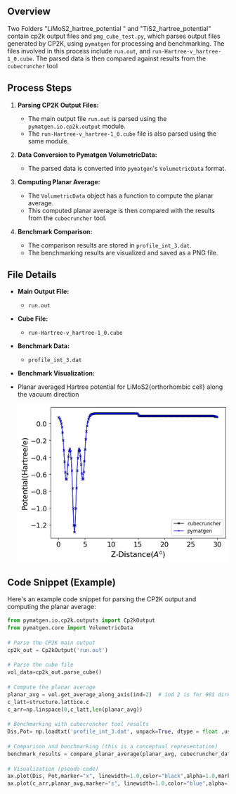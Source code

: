 ## Overview
Two Folders "LiMoS2_hartree_potential " and "TiS2_hartree_potential" contain cp2k output files and `pmg_cube_test.py`, which parses output files generated by CP2K, using `pymatgen` for processing and benchmarking. The files involved in this process include `run.out`, and  `run-Hartree-v_hartree-1_0.cube`. The parsed data is then compared against results from the `cubecruncher` tool 

## Process Steps

1. **Parsing CP2K Output Files:**

   - The main output file `run.out` is parsed using the `pymatgen.io.cp2k.output` module.
   - The `run-Hartree-v_hartree-1_0.cube` file is also parsed using the same module.

2. **Data Conversion to Pymatgen VolumetricData:**

   - The parsed data is converted into `pymatgen`'s `VolumetricData` format.

3. **Computing Planar Average:**

   - The `VolumetricData` object has a function to compute the planar average.
   - This computed planar average is then compared with the results from the `cubecruncher` tool.

4. **Benchmark Comparison:**

   - The comparison results are stored in `profile_int_3.dat`.
   - The benchmarking results are visualized and saved as a PNG file.

## File Details

- **Main Output File:**
  - `run.out`

- **Cube File:**
  - `run-Hartree-v_hartree-1_0.cube`

- **Benchmark Data:**
  - `profile_int_3.dat`

- **Benchmark Visualization:**
- Planar averaged Hartree potential for LiMoS2{orthorhombic cell} along the vacuum direction 
  
  ![Benchmark Visualization](LiMoS2_hartree_potential/LiMoS2_001.png)


## Code Snippet (Example)

Here's an example code snippet for parsing the CP2K output and computing the planar average:

```python
from pymatgen.io.cp2k.outputs import Cp2kOutput
from pymatgen.core import VolumetricData

# Parse the CP2K main output
cp2k_out = Cp2kOutput('run.out')

# Parse the cube file
vol_data=cp2k_out.parse_cube()

# Compute the planar average
planar_avg = vol.get_average_along_axis(ind=2)  # ind 2 is for 001 direction 
c_latt=structure.lattice.c
c_arr=np.linspace(0,c_latt,len(planar_avg))

# Benchmarking with cubecruncher tool results
Dis,Pot= np.loadtxt('profile_int_3.dat', unpack=True, dtype = float ,usecols=(0,1))

# Comparison and benchmarking (this is a conceptual representation)
benchmark_results = compare_planar_average(planar_avg, cubecruncher_data)

# Visualization (pseudo-code)
ax.plot(Dis, Pot,marker="x", linewidth=1.0,color="black",alpha=1.0,markersize=5,label='cubecruncher')
ax.plot(c_arr,planar_avg,marker="s", linewidth=1.0,color="blue",alpha=1.0,markersize=2,label='pymatgen')

